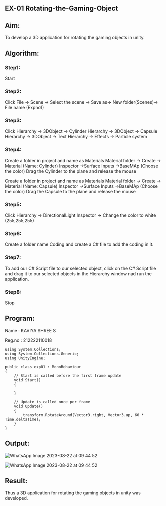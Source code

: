 ## EX-01 Rotating-the-Gaming-Object

## Aim:
To develop a 3D application for rotating the gaming objects in unity.
## Algorithm:
### Step1:
Start
### Step2:
Click File -> Scene -> Select the scene -> Save as-> New folder(Scenes)-> File name (Expno1)
### Step3:
Click Hierarchy -> 3DObject -> Cylinder
Hierarchy -> 3DObject -> Capsule
Hierarchy -> 3DObject -> Text
Hierarchy -> Effects -> Particle system
### Step4:
Create a folder in project and name as Materials
Material folder -> Create -> Material (Name: Cylinder)
Inspector ->Surface Inputs ->BaseMAp (Choose the color)
Drag the Cylinder to the plane and release the mouse

Create a folder in project and name as Materials
Material folder -> Create -> Material (Name: Capsule)
Inspector ->Surface Inputs ->BaseMAp (Choose the color)
Drag the Capsule to the plane and release the mouse

### Step5:
Click Hierarchy -> DirectionalLight
Inspector -> Change the color to white (255,255,255)

### Step6:
Create a folder name Coding and create a C# file to add the coding in it.

### Step7:
To add our C# Script file to our selected object, click on the C# Script file and drag it to our selected objects in the Hierarchy window nad run the application.

### Step8:
Stop

## Program:
Name : KAVIYA SHREE S

Reg.no : 212222110018
```
using System.Collections;
using System.Collections.Generic;
using UnityEngine;

public class exp01 : MonoBehaviour
{
    // Start is called before the first frame update
    void Start()
    {
        
    }

    // Update is called once per frame
    void Update()
    {
        transform.RotateAround(Vector3.right, Vector3.up, 60 * Time.deltaTime);
    }
}

```

## Output:
![WhatsApp Image 2023-08-22 at 09 44 52](https://github.com/kaviya2839/Rotating-the-Gaming-Object/assets/120553351/3a338ed6-c2ac-43b8-95a6-0f2c864d13d3)

![WhatsApp Image 2023-08-22 at 09 44 52](https://github.com/kaviya2839/Rotating-the-Gaming-Object/assets/120553351/a681dd08-8ae4-4897-b7f1-25cb36745324)

## Result:
Thus a 3D application for rotating the gaming objects in unity was developed.
